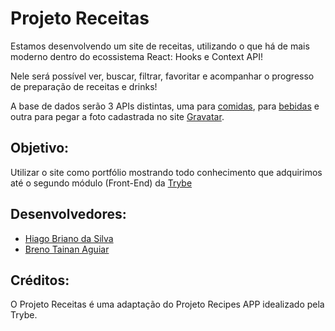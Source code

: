 # Projeto Receitas

Estamos desenvolvendo um site de receitas, utilizando o que há de mais moderno dentro do ecossistema React: Hooks e Context API!

Nele será possível ver, buscar, filtrar, favoritar e acompanhar o progresso de preparação de receitas e drinks!

A base de dados serão 3 APIs distintas, uma para [comidas](https://www.themealdb.com/api.php), para [bebidas](https://www.thecocktaildb.com/api.php) e outra para pegar a foto cadastrada no site [Gravatar](https://pt.gravatar.com/).

## Objetivo:

Utilizar o site como portfólio mostrando todo conhecimento que adquirimos até o segundo módulo (Front-End) da [Trybe](https://www.betrybe.com/)

## Desenvolvedores:

- [Hiago Briano da Silva](https://www.linkedin.com/in/hiago-briano/)
- [Breno Tainan Aguiar](https://www.linkedin.com/in/brenotainan/)

## Créditos:

O Projeto Receitas é uma adaptação do Projeto Recipes APP idealizado pela Trybe.
